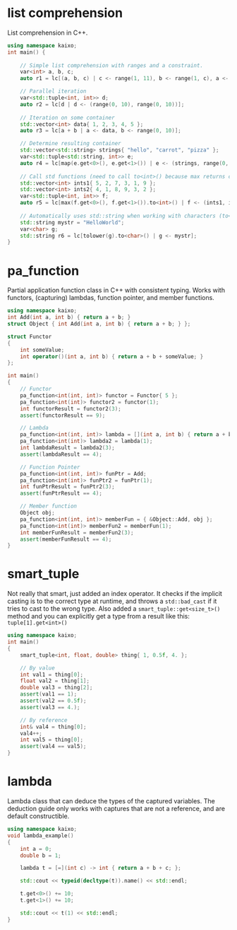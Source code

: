 # list comprehension
 List comprehension in C++. 
```cpp
using namespace kaixo;
int main() {
    
    // Simple list comprehension with ranges and a constraint.
    var<int> a, b, c;
    auto r1 = lc[(a, b, c) | c <- range(1, 11), b <- range(1, c), a <- range(1, b), a*a + b*b == c*c];

    // Parallel iteration
    var<std::tuple<int, int>> d;
    auto r2 = lc[d | d <- (range(0, 10), range(0, 10))];
    
    // Iteration on some container
    std::vector<int> data{ 1, 2, 3, 4, 5 };
    auto r3 = lc[a + b | a <- data, b <- range(0, 10)];

    // Determine resulting container
    std::vector<std::string> strings{ "hello", "carrot", "pizza" };
    var<std::tuple<std::string, int>> e;
    auto r4 = lc[map(e.get<0>(), e.get<1>()) | e <- (strings, range(0, 100))]; 
    
    // Call std functions (need to call to<int>() because max returns const ref, which can't be stored in std::vector)
    std::vector<int> ints1{ 5, 2, 7, 3, 1, 9 };
    std::vector<int> ints2{ 4, 1, 8, 9, 3, 2 };
    var<std::tuple<int, int>> f;
    auto r5 = lc[max(f.get<0>(), f.get<1>()).to<int>() | f <- (ints1, ints2)];
    
    // Automatically uses std::string when working with characters (to<char>() because tolower() returns int)
    std::string mystr = "HelloWorld";
    var<char> g;
    std::string r6 = lc[tolower(g).to<char>() | g <- mystr];
}
```

# pa_function
 Partial application function class in C++ with consistent typing. Works with functors, (capturing) lambdas, function pointer, and member functions. 
```cpp
using namespace kaixo;
int Add(int a, int b) { return a + b; }
struct Object { int Add(int a, int b) { return a + b; } };

struct Functor
{
    int someValue;
    int operator()(int a, int b) { return a + b + someValue; }
};

int main()
{
    // Functor
    pa_function<int(int, int)> functor = Functor{ 5 };
    pa_function<int(int)> functor2 = functor(1);
    int functorResult = functor2(3);
    assert(functorResult == 9);

    // Lambda
    pa_function<int(int, int)> lambda = [](int a, int b) { return a + b; };
    pa_function<int(int)> lambda2 = lambda(1);
    int lambdaResult = lambda2(3);
    assert(lambdaResult == 4);

    // Function Pointer
    pa_function<int(int, int)> funPtr = Add;
    pa_function<int(int)> funPtr2 = funPtr(1);
    int funPtrResult = funPtr2(3);
    assert(funPtrResult == 4);

    // Member function
    Object obj;
    pa_function<int(int, int)> memberFun = { &Object::Add, obj };
    pa_function<int(int)> memberFun2 = memberFun(1);
    int memberFunResult = memberFun2(3);
    assert(memberFunResult == 4);
}
```

# smart_tuple
 Not really that smart, just added an index operator. It checks if the implicit casting is to the correct type at runtime, and throws a ```std::bad_cast``` if it tries to cast to the wrong type. Also added a ```smart_tuple::get<size_t>()``` method and you can explicitly get a type from a result like this: ```tuple[1].get<int>()```
```cpp
using namespace kaixo;
int main()
{
	smart_tuple<int, float, double> thing{ 1, 0.5f, 4. };

	// By value
	int val1 = thing[0];
	float val2 = thing[1];
	double val3 = thing[2];
	assert(val1 == 1);
	assert(val2 == 0.5f);
	assert(val3 == 4.);

	// By reference
	int& val4 = thing[0];
	val4++;
	int val5 = thing[0];
	assert(val4 == val5);
}
```

# lambda
 Lambda class that can deduce the types of the captured variables. The deduction guide only works with captures that are not a reference, and are default constructible.
```cpp
using namespace kaixo;
void lambda_example()
{
    int a = 0;
    double b = 1;

    lambda t = [=](int c) -> int { return a + b + c; };

    std::cout << typeid(decltype(t)).name() << std::endl;

    t.get<0>() += 10;
	t.get<1>() += 10;

    std::cout << t(1) << std::endl;
}
```

